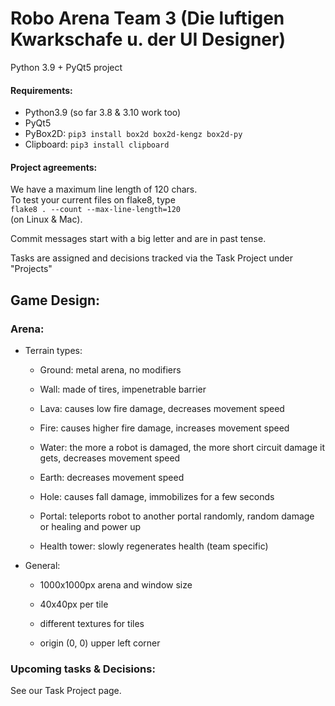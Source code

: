 # Robo Arena Team 3 (Die luftigen Kwarkschafe u. der UI Designer)

Python 3.9 + PyQt5 project

#### Requirements:
  - Python3.9 (so far 3.8 & 3.10 work too)
  - PyQt5
  - PyBox2D: `pip3 install box2d box2d-kengz box2d-py`
  - Clipboard: `pip3 install clipboard`

#### Project agreements:

We have a maximum line length of 120 chars.<br>
To test your current files on flake8, type<br>
`flake8 . --count --max-line-length=120`<br>
(on Linux & Mac).

Commit messages start with a big letter and are in past tense.

Tasks are assigned and decisions tracked via the Task Project under "Projects"

## Game Design:

### Arena:
    
- Terrain types:
  
  - Ground: metal arena, no modifiers
  
  - Wall: made of tires, impenetrable barrier
  
  - Lava: causes low fire damage, decreases movement speed
  
  - Fire: causes higher fire damage, increases movement speed
  
  - Water: the more a robot is damaged, the more short circuit damage it gets, decreases movement speed
  
  - Earth: decreases movement speed
  
  - Hole: causes fall damage, immobilizes for a few seconds
  
  - Portal: teleports robot to another portal randomly, random damage or healing and power up
  
  - Health tower: slowly regenerates health (team specific)
  
- General:
  
  - 1000x1000px arena and window size
  
  - 40x40px per tile
  
  - different textures for tiles
  
  - origin (0, 0) upper left corner

### Upcoming tasks & Decisions:

See our Task Project page.
